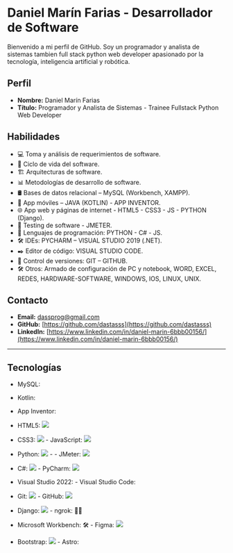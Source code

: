 # Daniel Marín Farias - Desarrollador de Software

Bienvenido a mi perfil de GitHub. Soy un programador y analista de sistemas tambien full stack python web developer apasionado por la tecnología, inteligencia artificial y robótica.

## Perfil




- **Nombre:** Daniel Marín Farias
- **Título:** Programador y Analista de Sistemas - Trainee Fullstack Python Web Developer

## Habilidades

- 💻 Toma y análisis de requerimientos de software.
- 🔄 Ciclo de vida del software.
- 🏗️ Arquitecturas de software.
- 📊 Metodologías de desarrollo de software.
- 🛢️ Bases de datos relacional – MySQL (Workbench, XAMPP).
- 📱 App móviles – JAVA (KOTLIN) - APP INVENTOR.
- 🌐 App web y páginas de internet - HTML5 - CSS3 - JS - PYTHON (Django).
- 🧪 Testing de software - JMETER.
- 🐍 Lenguajes de programación: PYTHON - C# - JS.
- 🛠️ IDEs: PYCHARM – VISUAL STUDIO 2019 (.NET).
- ✒️ Editor de código: VISUAL STUDIO CODE.
- 🔄 Control de versiones: GIT – GITHUB.
- 🛠️ Otros: Armado de configuración de PC y notebook, WORD, EXCEL, REDES, HARDWARE-SOFTWARE, WINDOWS, IOS, LINUX, UNIX.
## Contacto

- **Email:** dassprog@gmail.com
- **GitHub:** [https://github.com/dastasss](https://github.com/dastasss)
- **LinkedIn:** [https://www.linkedin.com/in/daniel-marin-6bbb00156/](https://www.linkedin.com/in/daniel-marin-6bbb00156/)

---
## Tecnologías

- MySQL:
-  Kotlin:
- App Inventor:
-  HTML5: <img src="https://img.icons8.com/color/48/000000/html-5.png"/>
- CSS3: <img src="https://img.icons8.com/color/48/000000/css3.png"/> - JavaScript: <img src="https://img.icons8.com/color/48/000000/javascript.png"/>
- Python: <img src="https://img.icons8.com/color/48/000000/python.png"/> - - JMeter: <img src="https://img.icons8.com/plasticine/48/000000/test-tube.png"/> <!-- Ejemplo de ícono genérico -->

- C#: <img src="https://img.icons8.com/color/48/000000/c-sharp-logo.png"/> - PyCharm: <img src="https://img.icons8.com/color/48/000000/pycharm.png"/>
- Visual Studio 2022: - Visual Studio Code:
- Git: <img src="https://img.icons8.com/color/48/000000/git.png"/> - GitHub: <img src="https://img.icons8.com/color/48/000000/github--v1.png"/>
- Django: <img src="https://img.icons8.com/color/48/000000/django.png"/> - ngrok: 🚀🔗
- Microsoft Workbench: 🛠️ - Figma: <img src="https://img.icons8.com/color/48/000000/figma.png"/>
- Bootstrap: <img src="https://img.icons8.com/color/48/000000/bootstrap.png"/> - Astro:

